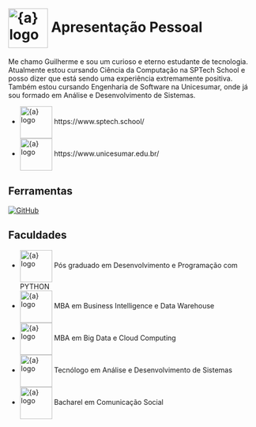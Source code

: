 <h1>
    <a href="https://www.sptech.school/">
      <img align="center" width="80px" src="https://avatars.githubusercontent.com/u/122766371?s=400&u=250accd7d25db2a6f47ca4843be9ac1497dd3aa7&v=4;v=beta&amp;t=eAr1k0xFZ7XCVPkddFFFYcjyASP1kEPZ8gPFOfgHBf4" img width="80" alt="{a} logo" class="img-fluid"></a>
    <span>Apresentação Pessoal</span>
</h1>

Me chamo Guilherme e sou um curioso e eterno estudante de tecnologia.
Atualmente estou cursando Ciência da Computação na SPTech School e posso dizer que está sendo uma experiência extremamente positiva.
Também estou cursando Engenharia de Software na Unicesumar, onde já sou formado em Análise e Desenvolvimento de Sistemas.
- <a href="https://www.sptech.school/">
      <img align="center" width="65px" src="https://www.sptech.school/assets/images/logos/sptech_logo_1.png" alt="{a} logo" class="img-fluid"></a> https://www.sptech.school/
- <a href="https://www.unicesumar.edu.br/">
      <img align="center" width="65px" src="https://www.unicesumar.edu.br/wp-content/themes/unicesumar/templates/assets_header/img/logo.webp" alt="{a} logo" class="img-fluid"></a> https://www.unicesumar.edu.br/


## Ferramentas
[![GitHub](https://img.shields.io/badge/LinkedIn-000?style=for-the-badge&logo=linkedin&logoColor=30A3DC)](https://www.linkedin.com/in/guilherme-ortiz-de-camargo/)

## Faculdades
- <a href="https://www.unicesumar.edu.br/">
      <img align="center" width="65px" src="https://www.unicesumar.edu.br/wp-content/themes/unicesumar/templates/assets_header/img/logo.webp" alt="{a} logo" class="img-fluid"></a> Pós graduado em Desenvolvimento e Programação com PYTHON </a>
- <a href="https://univirtuaonline.com.br/">
      <img align="center" width="65px" src="https://univirtuaead.com.br/img/logo.372482bf.png" alt="{a} logo" class="img-fluid"><a> MBA em Business Intelligence e Data Warehouse </a>
- <a href="https://univirtuaonline.com.br/">
      <img align="center" width="65px" src="https://univirtuaead.com.br/img/logo.372482bf.png" alt="{a} logo" class="img-fluid"><a> MBA em Big Data e Cloud Computing </a>
- <a href="https://www.unicesumar.edu.br/">
      <img align="center" width="65px" src="https://www.unicesumar.edu.br/wp-content/themes/unicesumar/templates/assets_header/img/logo.webp" alt="{a} logo" class="img-fluid"><a> Tecnólogo em Análise e Desenvolvimento de Sistemas </a>
- <a href="https://www.anhanguera.com/">
      <img align="center" width="65px" src="https://portalinstitucional-assets.azureedge.net/strapi/assets/Logo_Anhanguera_Horizontal_170x60px_1_d985ea5183.svg" alt="{a} logo" class="img-fluid"><a> Bacharel em Comunicação Social </a>
